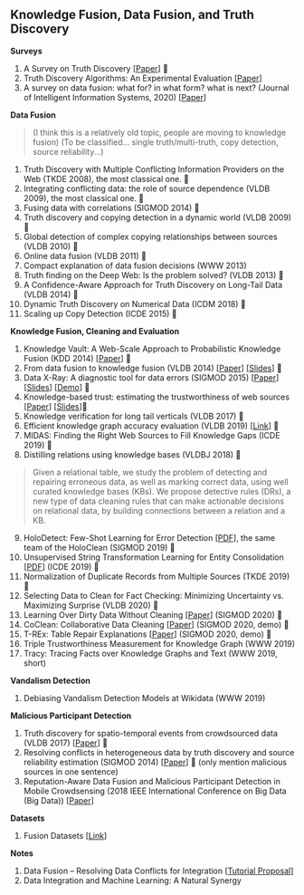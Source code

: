 ## Knowledge Fusion, Data Fusion, and Truth Discovery
__Surveys__
1. A Survey on Truth Discovery [[Paper](https://www.kdd.org/exploration_files/Article1_17_2.pdf)] 🌟
2. Truth Discovery Algorithms: An Experimental Evaluation [[Paper](https://arxiv.org/pdf/1409.6428.pdf)]
3. A survey on data fusion: what for? in what form? what is next? (Journal of Intelligent Information Systems, 2020) [[Paper](https://link.springer.com/article/10.1007/s10844-020-00627-4)]

__Data Fusion__
> (I think this is a relatively old topic, people are moving to knowledge fusion)
> (To be classified... single truth/multi-truth, copy detection, source reliability...)
1. Truth Discovery with Multiple Conflicting Information Providers on the Web (TKDE 2008), the most classical one. 🌟
2. Integrating conflicting data: the role of source dependence (VLDB 2009), the most classical one. 🌟
3. Fusing data with correlations (SIGMOD 2014) 🌟
4. Truth discovery and copying detection in a dynamic world (VLDB 2009) 🌟
5. Global detection of complex copying relationships between sources (VLDB 2010) 🌟
6. Online data fusion (VLDB 2011) 🌟
7. Compact explanation of data fusion decisions (WWW 2013)
8. Truth finding on the Deep Web: Is the problem solved? (VLDB 2013) 🌟
9. A Confidence-Aware Approach for Truth Discovery on Long-Tail Data (VLDB 2014) 🌟
10. Dynamic Truth Discovery on Numerical Data (ICDM 2018) 🌟
11. Scaling up Copy Detection (ICDE 2015) 🌟

__Knowledge Fusion, Cleaning and Evaluation__
1. Knowledge Vault: A Web-Scale Approach to Probabilistic Knowledge Fusion (KDD 2014) [[Paper](http://lunadong.com/publication/kv_kdd.pdf)] 🌟
2. From data fusion to knowledge fusion (VLDB 2014) [[Paper](http://lunadong.com/publication/fromDFtoKF_vldb.pdf)] [[Slides](http://lunadong.com/talks/fromDFtoKF.pdf)] 🌟
3. Data X-Ray: A diagnostic tool for data errors (SIGMOD 2015) [[Paper](http://lunadong.com/publication/dataXray_sigmod.pdf)] [[Slides](http://lunadong.com/talks/dataXray_sigmod.pdf)] [[Demo](http://lunadong.com/publication/dataXray_vldbdemo.pdf)] 🌟
4. Knowledge-based trust: estimating the trustworthiness of web sources [[Paper](http://lunadong.com/publication/sonyaTrust_vldb.pdf)] [[Slides](http://lunadong.com/talks/KBT_vldb.pdf)]🌟
5. Knowledge verification for long tail verticals (VLDB 2017) 🌟
6. Efficient knowledge graph accuracy evaluation (VLDB 2019) [[Link](https://arxiv.org/abs/1907.09657)] 🌟
7. MIDAS: Finding the Right Web Sources to Fill Knowledge Gaps (ICDE 2019) 🌟
8. Distilling relations using knowledge bases (VLDBJ 2018) 🌟
> Given a relational table, we study the problem of detecting and repairing erroneous data, as well as marking correct data, using well curated knowledge bases (KBs). We propose detective rules (DRs), a new type of data cleaning rules that can make actionable decisions on relational data, by building connections between a relation and a KB. 
9. HoloDetect: Few-Shot Learning for Error Detection [[PDF](https://arxiv.org/pdf/1904.02285.pdf)], the same team of the HoloClean (SIGMOD 2019) 🌟
10. Unsupervised String Transformation Learning for Entity Consolidation [[PDF](https://cs.uwaterloo.ca/~ilyas/papers/DengICDE2019.pdf)] (ICDE 2019) 🌟
11. Normalization of Duplicate Records from Multiple Sources (TKDE 2019) 🌟
12. Selecting Data to Clean for Fact Checking: Minimizing Uncertainty vs. Maximizing Surprise (VLDB 2020) 🌟
13. Learning Over Dirty Data Without Cleaning [[Paper](https://doi.org/10.1145/3318464.3389708)] (SIGMOD 2020) 🌟
14. CoClean: Collaborative Data Cleaning [[Paper](https://doi.org/10.1145/3318464.3384698)] (SIGMOD 2020, demo) 🌟
15. T-REx: Table Repair Explanations [[Paper](https://doi.org/10.1145/3318464.3384700)] (SIGMOD 2020, demo) 🌟
16. Triple Trustworthiness Measurement for Knowledge Graph (WWW 2019)
17. Tracy: Tracing Facts over Knowledge Graphs and Text (WWW 2019, short)

__Vandalism Detection__
1. Debiasing Vandalism Detection Models at Wikidata (WWW 2019)

__Malicious Participant Detection__
1. Truth discovery for spatio-temporal events from crowdsourced data (VLDB 2017) [[Paper](https://dl.acm.org/doi/pdf/10.14778/3137628.3137662)] 🌟
2. Resolving conflicts in heterogeneous data by truth discovery and source reliability estimation (SIGMOD 2014) [[Paper](https://dl.acm.org/doi/pdf/10.1145/2588555.2610509)] 🌟 (only mention malicious sources in one sentence)
3. Reputation-Aware Data Fusion and Malicious Participant Detection in Mobile Crowdsensing (2018 IEEE International Conference on Big Data (Big Data)) [[Paper](https://ieeexplore.ieee.org/abstract/document/8622335)]

__Datasets__
1. Fusion Datasets [[Link](http://lunadong.com/fusionDataSets.htm)]

__Notes__
1. Data Fusion – Resolving Data Conflicts for Integration [[Tutorial Proposal](http://lunadong.com/publication/fusion_vldbTutorial.pdf)]
2. Data Integration and Machine Learning: A Natural Synergy
